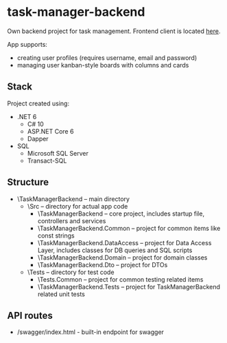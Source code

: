 # task-manager-backend

Own backend project for task management. Frontend client is located [here](https://github.com/BashMat/task-manager-frontend).

App supports:
- creating user profiles (requires username, email and password)
- managing user kanban-style boards with columns and cards

## Stack
Project created using:
- .NET 6
  - C# 10 
  - ASP.NET Core 6
  - Dapper
- SQL 
  - Microsoft SQL Server
  - Transact-SQL

## Structure
- \TaskManagerBackend – main directory
  - \Src – directory for actual app code
    - \TaskManagerBackend – core project, includes startup file, controllers and services
    - \TaskManagerBackend.Common – project for common items like const strings
    - \TaskManagerBackend.DataAccess – project for Data Access Layer, includes classes for DB queries and SQL scripts
    - \TaskManagerBackend.Domain – project for domain classes
    - \TaskManagerBackend.Dto – project for DTOs
  - \Tests – directory for test code
    - \Tests.Common – project for common testing related items
    - \TaskManagerBackend.Tests – project for TaskManagerBackend related unit tests

## API routes
- /swagger/index.html - built-in endpoint for swagger